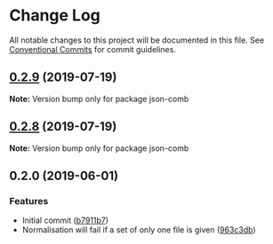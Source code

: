 # Change Log

All notable changes to this project will be documented in this file.
See [Conventional Commits](https://conventionalcommits.org) for commit guidelines.

## [0.2.9](https://gitlab.com/codsen/codsen/compare/json-comb@0.2.8...json-comb@0.2.9) (2019-07-19)

**Note:** Version bump only for package json-comb





## [0.2.8](https://gitlab.com/codsen/codsen/compare/json-comb@0.2.7...json-comb@0.2.8) (2019-07-19)

**Note:** Version bump only for package json-comb





## 0.2.0 (2019-06-01)

### Features

- Initial commit ([b7911b7](https://gitlab.com/codsen/codsen/commit/b7911b7))
- Normalisation will fail if a set of only one file is given ([963c3db](https://gitlab.com/codsen/codsen/commit/963c3db))
